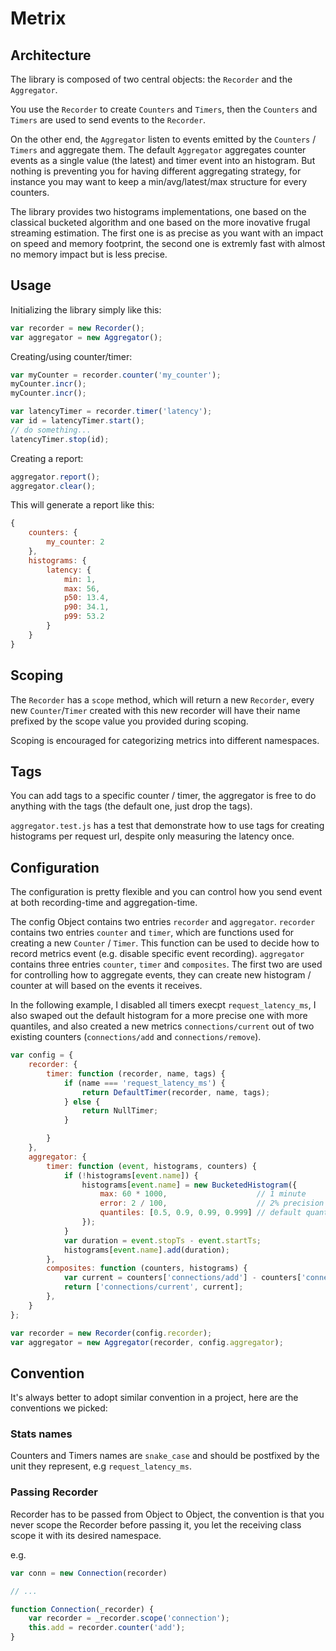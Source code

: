 # Metrix

## Architecture

The library is composed of two central objects: the `Recorder` and the `Aggregator`.

You use the `Recorder` to create `Counters` and `Timers`, then the `Counters` and
`Timers` are used to send events to the `Recorder`.

On the other end, the `Aggregator` listen to events emitted by the `Counters` / `Timers`
and aggregate them. The default `Aggregator` aggregates counter events as a single
value (the latest) and timer event into an histogram.
But nothing is preventing you for having different aggregating strategy, for
instance you may want to keep a min/avg/latest/max structure for every counters.

The library provides two histograms implementations, one based on the classical
bucketed algorithm and one based on the more inovative frugal streaming
estimation. The first one is as precise as you want with an impact on speed and
memory footprint, the second one is extremly fast with almost no memory impact
but is less precise.

## Usage

Initializing the library simply like this:

```javascript
var recorder = new Recorder();
var aggregator = new Aggregator();
```

Creating/using counter/timer:

```javascript
var myCounter = recorder.counter('my_counter');
myCounter.incr();
myCounter.incr();

var latencyTimer = recorder.timer('latency');
var id = latencyTimer.start();
// do something...
latencyTimer.stop(id);
```

Creating a report:

```javascript
aggregator.report();
aggregator.clear();
```

This will generate a report like this:

```javascript
{
    counters: {
        my_counter: 2
    },
    histograms: {
        latency: {
            min: 1,
            max: 56,
            p50: 13.4,
            p90: 34.1,
            p99: 53.2
        }
    }
}
```

## Scoping

The `Recorder` has a `scope` method, which will return a new `Recorder`, every
new `Counter`/`Timer` created with this new recorder will have their name
prefixed by the scope value you provided during scoping.

Scoping is encouraged for categorizing metrics into different namespaces.

## Tags

You can add tags to a specific counter / timer, the aggregator is free to do
anything with the tags (the default one, just drop the tags).

`aggregator.test.js` has a test that demonstrate how to use tags for creating
histograms per request url, despite only measuring the latency once.

## Configuration

The configuration is pretty flexible and you can control how you send event at
both recording-time and aggregation-time.

The config Object contains two entries `recorder` and `aggregator`.
`recorder` contains two entries `counter` and `timer`, which are functions used
for creating a new `Counter` / `Timer`. This function can be used to decide
how to record metrics event (e.g. disable specific event recording).
`aggregator` contains three entries `counter`, `timer` and `composites`. The
first two are used for controlling how to aggregate events, they can create new
histogram / counter at will based on the events it receives.

In the following example, I disabled all timers execpt `request_latency_ms`, I
also swaped out the default histogram for a more precise one with more quantiles,
and also created a new metrics `connections/current` out of two existing
counters (`connections/add` and `connections/remove`).

```javascript
var config = {
    recorder: {
        timer: function (recorder, name, tags) {
            if (name === 'request_latency_ms') {
                return DefaultTimer(recorder, name, tags);
            } else {
                return NullTimer;
            }

        }
    },
    aggregator: {
        timer: function (event, histograms, counters) {
            if (!histograms[event.name]) {
                histograms[event.name] = new BucketedHistogram({
                    max: 60 * 1000,                    // 1 minute
                    error: 2 / 100,                    // 2% precision
                    quantiles: [0.5, 0.9, 0.99, 0.999] // default quantiles
                });
            }
            var duration = event.stopTs - event.startTs;
            histograms[event.name].add(duration);
        },
        composites: function (counters, histograms) {
            var current = counters['connections/add'] - counters['connections/remove'];
            return ['connections/current', current];
        },
    }
};

var recorder = new Recorder(config.recorder);
var aggregator = new Aggregator(recorder, config.aggregator);
```

## Convention

It's always better to adopt similar convention in a project, here are the
conventions we picked:

### Stats names
Counters and Timers names are `snake_case` and should be postfixed by the unit
they represent, e.g `request_latency_ms`.

### Passing Recorder
Recorder has to be passed from Object to Object, the convention is that you
never scope the Recorder before passing it, you let the receiving class scope it
with its desired namespace.

e.g.

```javascript
var conn = new Connection(recorder)

// ...

function Connection(_recorder) {
    var recorder = _recorder.scope('connection');
    this.add = recorder.counter('add');
}
```